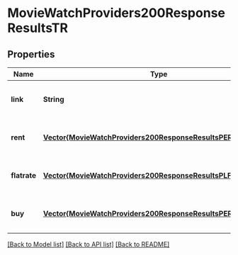 # MovieWatchProviders200ResponseResultsTR


## Properties
Name | Type | Description | Notes
------------ | ------------- | ------------- | -------------
**link** | **String** |  | [optional] [default to nothing]
**rent** | [**Vector{MovieWatchProviders200ResponseResultsPERentInner}**](MovieWatchProviders200ResponseResultsPERentInner.md) |  | [optional] [default to nothing]
**flatrate** | [**Vector{MovieWatchProviders200ResponseResultsPLFlatrateInner}**](MovieWatchProviders200ResponseResultsPLFlatrateInner.md) |  | [optional] [default to nothing]
**buy** | [**Vector{MovieWatchProviders200ResponseResultsPERentInner}**](MovieWatchProviders200ResponseResultsPERentInner.md) |  | [optional] [default to nothing]


[[Back to Model list]](../README.md#models) [[Back to API list]](../README.md#api-endpoints) [[Back to README]](../README.md)


